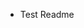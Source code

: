 - Test Readme

<!---
SihanXU/SihanXU is a ✨ special ✨ repository because its `README.md` (this file) appears on your GitHub profile.
You can click the Preview link to take a look at your changes.
--->
